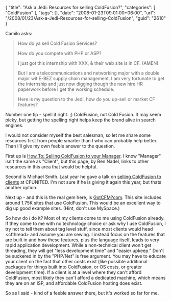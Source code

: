 {
	"title": "Ask a Jedi: Resources for selling ColdFusion?",
	"categories": [
		"ColdFusion"
	],
	"tags": [],
	"date": "2008-01-23T09:01:00+06:00",
	"url": "/2008/01/23/Ask-a-Jedi-Resources-for-selling-ColdFusion",
	"guid": "2610"
}

Camilo asks:

<blockquote>
<p>
How do ya sell Cold Fusion Services?

How do you compete with PHP or ASP?

I just got this internship with XXX, &amp; their web site is in CF. (AMEN)

But I am a telecommunications and networking major with a double major wit E-BEZ supply chain management.  I am very
fortunate to get the internship and just now digging though the new hire HR paperwork before I get the working schedule.  

Here is my question to the Jedi, how do you up-sell or market CF features?
</p>
</blockquote>

Number one tip - spell it right. ;) ColdFusion, not Cold Fusion. It may seem picky, but getting the spelling right helps keep the brand alive in search engines.

I would not consider myself the best salesman, so let me share some resources first from people smarter than I who can probably help better. Than I'll give my own feeble answer to the question.

First up is <a href="http://www.bennadel.com/coldfusion/selling-coldfusion-to-manager.htm">How To: Selling ColdFusion to your Manager</a>. I know "Manager" isn't the same as "Client", but this page, by Ben Nadel, links to other resources in this area that would be helpful.

Second is Michael Smith. Last year he gave a talk on <a href="http://www.teratech.com/blog/index.cfm/2007/4/12/Selling-ColdFusion-to-Clients">selling ColdFusion to clients</a> at CFUNITED. I'm not sure if he is giving it again this year, but thats another option. 

Next up - and this is the real gem here, is <a href="http://www.gotcfm.com/">GotCFM?com</a>. This site includes around 1.75K sites that use ColdFusion. This would be an excellent way to dig up good example sites. (Hint, don't use MySpace.)

So how do <i>I</i> do it? Most of my clients come to me using ColdFusion already. If they come to me with no technology choice or ask why I use ColdFusion, I try not to tell them about tag level stuff, since most clients would head &lt;cfthread&gt; and assume you are sewing. I instead focus on the features that are built in and how these features, plus the language itself, leads to very rapid application development. While a non-technical client won't get threading, they will get "less development time" and "easier upkeep." Don't be suckered in by the "PHP/Net" is free argument. You may have to educate your client on the fact that other costs exist (like possible additional packages for things built into ColdFusion, or OS costs, or greater development time). If a client is at a level where they can't afford ColdFusion, most likely they can't afford a dedicated machine, which means they are on an ISP, and affordable ColdFusion hosting does exist.

So as I said - kind of a feeble answer there, but it's worked so far for me.